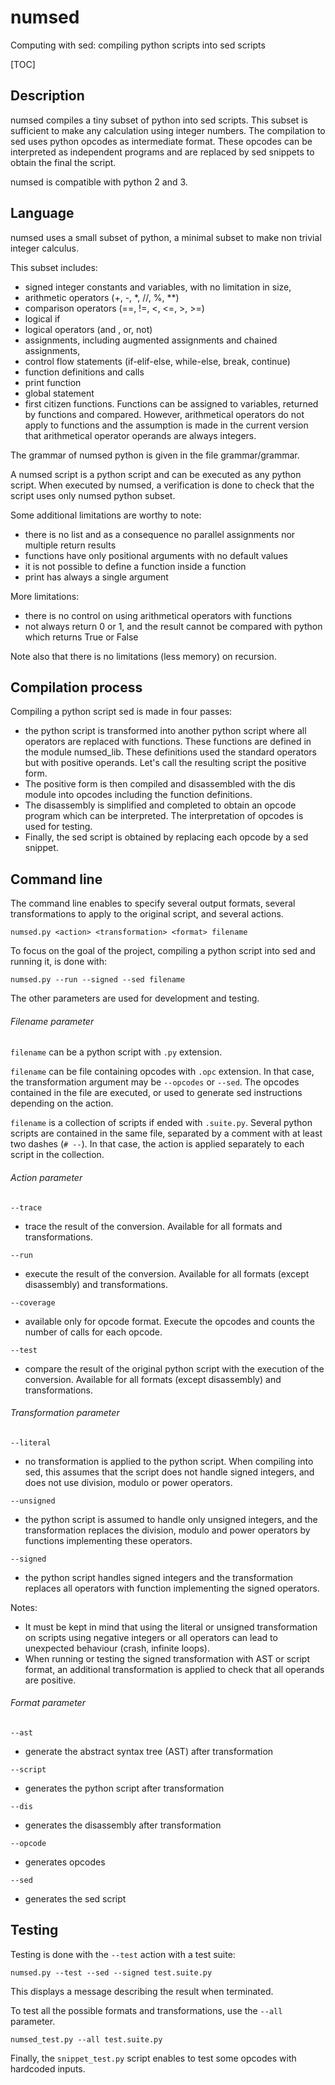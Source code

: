 # numsed
Computing with sed: compiling python scripts into sed scripts

[TOC]

## Description

numsed compiles a tiny subset of python into sed scripts. This subset is sufficient to make any calculation using integer numbers. The compilation to sed uses python opcodes as intermediate format. These opcodes can be interpreted as independent programs and are replaced by sed snippets to obtain the final the script.

numsed is compatible with python 2 and 3.

## Language

numsed uses a small subset of python, a minimal subset to make non trivial integer calculus.

This subset includes:

* signed integer constants and variables, with no limitation in size,
* arithmetic operators (+, -, *, //, %, **)
* comparison operators (==, !=, <, <=, >, >=)
* logical if
* logical operators (and , or, not)
* assignments, including augmented assignments and chained assignments,
* control flow statements (if-elif-else, while-else, break, continue)
* function definitions and calls
* print function
* global statement
* first citizen functions. Functions can be assigned to variables, returned by functions and compared. However, arithmetical operators do not apply to functions and the assumption is made in the current version that arithmetical operator operands are always integers.

The grammar of numsed python is given in the file grammar/grammar. 

A numsed script is a python script and can be executed as any python script. When executed by numsed, a verification is done to check that the script uses only numsed python subset.

Some additional limitations are worthy to note:

* there is no list and as a consequence no parallel assignments nor multiple return results
* functions have only positional arguments with no default values
* it is not possible to define a function inside a function
* print has always a single argument

More limitations:

* there is no control on using arithmetical operators with functions
* not always return 0 or 1, and the result cannot be compared with python which returns True or False

Note also that there is no limitations (less memory) on recursion.

## Compilation process

Compiling a python script sed is made in four passes:

* the python script is transformed into another python script where all operators are replaced with functions. These functions are defined in the module numsed_lib. These definitions used the standard operators but with positive operands. Let's call the resulting script the positive form.
* The positive form is then compiled and disassembled with the dis module into opcodes including the function definitions.
* The disassembly is simplified and completed to obtain an opcode program which can be interpreted. The interpretation of opcodes is used for testing.
* Finally, the sed script is obtained by replacing each opcode by a sed snippet.


## Command line

The command line enables to specify several output formats, several transformations to apply to the original script, and several actions.

`numsed.py <action> <transformation> <format> filename`

To focus on the goal of the project, compiling a python script  into sed and running it, is done with:

`numsed.py --run --signed --sed filename`

The other parameters are used for development and testing.

###### Filename parameter

`filename` can be a python script with `.py` extension.

`filename` can be file containing opcodes with `.opc` extension. In that case, the transformation argument may be `--opcodes` or `--sed`. The opcodes contained in the file are executed, or used to generate sed instructions depending on the action.

`filename` is a collection of scripts if ended with `.suite.py`. Several python scripts are contained in the same file, separated by a comment with at least two dashes (`# --`). In that case, the action is applied separately to each script in the collection.

###### Action parameter

`--trace`

- trace the result of the conversion. Available for all formats and transformations.

`--run`

- execute the result of the conversion. Available for all formats (except disassembly)  and transformations.

`--coverage`

- available only for opcode format. Execute the opcodes and counts the number of calls for each opcode.

`--test` 

- compare the result of the original python script with the execution of the conversion. Available for all formats (except disassembly)  and transformations.

###### Transformation parameter

 `--literal` 

* no transformation is applied to the python script. When compiling into sed, this assumes that the script  does not handle signed integers, and does not use division, modulo or power operators.

`--unsigned` 

* the python script is assumed to handle only unsigned integers, and the transformation replaces the division, modulo and power operators by functions implementing these operators.

`--signed`

* the python script handles signed integers and the transformation replaces all operators with function implementing the signed operators.

Notes: 

* It must be kept in mind that using the literal or unsigned transformation on scripts using negative integers or all operators can lead to unexpected behaviour (crash, infinite loops).
* When running or testing the signed transformation with AST or script format, an additional transformation is applied to check that all operands are positive.

###### Format parameter

`--ast`

* generate the abstract syntax tree (AST) after transformation

`--script` 

* generates the python script after transformation

`--dis` 

* generates the disassembly after transformation

`--opcode`

* generates opcodes

`--sed`

* generates the sed script


## Testing

Testing is done with the `--test` action with a test suite:

`numsed.py --test --sed --signed test.suite.py`

This displays a message describing the result when terminated.

To test all the possible formats and transformations, use the `--all` parameter.

`numsed_test.py --all test.suite.py`

Finally, the `snippet_test.py` script enables to test some opcodes with hardcoded inputs.